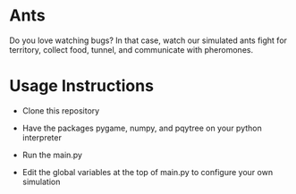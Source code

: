 # Ants
Do you love watching bugs? In that case, watch our simulated ants fight for territory, collect food, tunnel, and communicate with pheromones.
# Usage Instructions

- Clone this repository
- Have the packages pygame, numpy, and pqytree on your python interpreter
- Run the main.py

- Edit the global variables at the top of main.py to configure your own simulation
